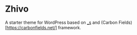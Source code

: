 # Zhivo

A starter theme for WordPress based on [_s](https://underscores.me/) and (Carbon Fields)[https://carbonfields.net/] framework.
